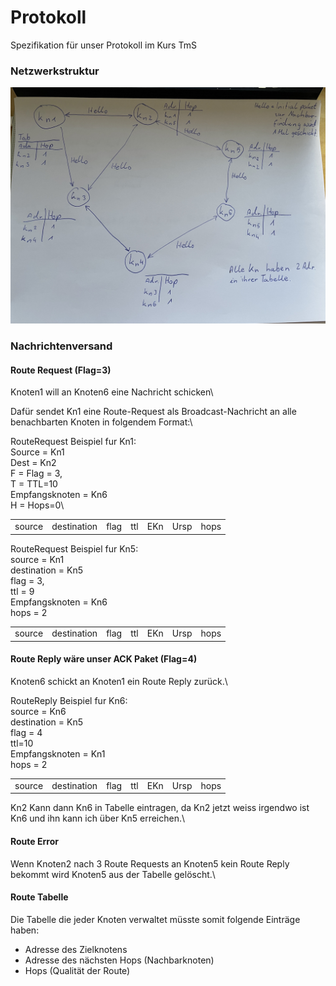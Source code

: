 
# Protokoll
Spezifikation für unser Protokoll im Kurs TmS


### Netzwerkstruktur
![Netzwerk.jpeg](Netzwerk.jpeg)


### Nachrichtenversand
#### Route Request (Flag=3)
Knoten1 will an Knoten6 eine Nachricht schicken\

Dafür sendet Kn1 eine Route-Request als Broadcast-Nachricht an alle benachbarten Knoten in folgendem Format:\

RouteRequest Beispiel fur Kn1:\
Source = Kn1\
Dest = Kn2\
F = Flag = 3,\
T = TTL=10\
Empfangsknoten = Kn6\
H = Hops=0\

|  |  |  |  |  |  |  |
|--|--|--|--|--|--|--|
| source | destination |flag|ttl|EKn|Ursp|hops

RouteRequest Beispiel fur Kn5:\
source = Kn1\
destination = Kn5\
flag = 3,\
ttl = 9\
Empfangsknoten = Kn6\
hops = 2

|  |  |  |  |  |  |  |
|--|--|--|--|--|--|--|
| source | destination |flag|ttl|EKn|Ursp|hops


#### Route Reply wäre unser ACK Paket (Flag=4)
Knoten6 schickt an Knoten1 ein Route Reply zurück.\

RouteReply Beispiel fur Kn6:\
source = Kn6\
destination = Kn5\
flag = 4\
ttl=10\
Empfangsknoten = Kn1\
hops = 2

|  |  |  |  |  |  |  |
|--|--|--|--|--|--|--|
| source | destination |flag|ttl|EKn|Ursp|hops

Kn2 Kann dann Kn6 in Tabelle eintragen, da Kn2 jetzt weiss irgendwo ist Kn6 und ihn kann ich über Kn5 erreichen.\

#### Route Error

Wenn Knoten2 nach 3 Route Requests an Knoten5 kein Route Reply bekommt wird Knoten5 aus der Tabelle gelöscht.\

#### Route Tabelle
Die Tabelle die jeder Knoten verwaltet müsste somit folgende Einträge haben:
* Adresse des Zielknotens  
* Adresse des nächsten Hops (Nachbarknoten)   
* Hops (Qualität der Route) 
 
 
